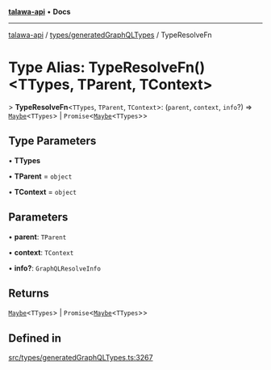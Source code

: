 [**talawa-api**](../../../README.md) • **Docs**

***

[talawa-api](../../../modules.md) / [types/generatedGraphQLTypes](../README.md) / TypeResolveFn

# Type Alias: TypeResolveFn()\<TTypes, TParent, TContext\>

\> **TypeResolveFn**\<`TTypes`, `TParent`, `TContext`\>: (`parent`, `context`, `info`?) =\> [`Maybe`](Maybe.md)\<`TTypes`\> \| `Promise`\<[`Maybe`](Maybe.md)\<`TTypes`\>\>

## Type Parameters

• **TTypes**

• **TParent** = `object`

• **TContext** = `object`

## Parameters

• **parent**: `TParent`

• **context**: `TContext`

• **info?**: `GraphQLResolveInfo`

## Returns

[`Maybe`](Maybe.md)\<`TTypes`\> \| `Promise`\<[`Maybe`](Maybe.md)\<`TTypes`\>\>

## Defined in

[src/types/generatedGraphQLTypes.ts:3267](https://github.com/PalisadoesFoundation/talawa-api/blob/5e38dbf44e47f2fc703410fad29ab5c8f7f26c77/src/types/generatedGraphQLTypes.ts#L3267)
